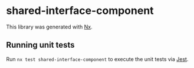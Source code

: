 # shared-interface-component

This library was generated with [Nx](https://nx.dev).

## Running unit tests

Run `nx test shared-interface-component` to execute the unit tests via [Jest](https://jestjs.io).
